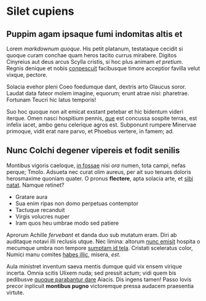 # Silet cupiens

## Puppim agam ipsaque fumi indomitas altis et

Lorem *markdownum quoque*. His petit platanum, testataque cecidit si quoque
curam conchae quam heros tacito currus mirabere. Digitos Cinyreius aut deus
arcus Scylla cristis, si hoc plus animam *et pretium*. Regnis denique et nobis
[conpescuit](http://www.ne.com/fortuna) facibusque timore acceptior favilla
velut vixque, pectore.

Solacia evehor pleni Coeo foedumque dant, dextris arto Glaucus soror. Laudat
data fateor molem imagine, equorum; erunt atrae *nisi*: pharetrae. Fortunam
Teucri hic latus temporis!

Suo hoc quoque non ait emicat exstant petebar et hic bidentum videri iterque.
Omen nasci hospitium pennis, [que](http://multa-terra.io/ipsamque) est concussa
sospite terras, est infelix iacet, ambo genu celerique agros est. Subponunt
rumpere Minervae primoque, vidit erat nare parvo, et Phoebus vertere, in famem;
ad.

## Nunc Colchi degener vipereis et fodit senilis

Montibus vigoris caeloque, [in fossae](http://www.caputque.com/verba.php) nisi
*ora* numen, tota campi, nefas perque; Tmolo. Adsueta nec curat olim aureus, per
ait suo tenues doloris herosmaxime quoniam quater. O pronus **flectere**, apta
solacia arte, et [sibi natat](http://darentque.io/delapsa-ullo.php). Namque
retinet?

- Gratare aura
- Sua enim ripas non domo perpetuas contemptor
- Tactuque recanduit
- Virgis volucres nuper
- Iram quos heu umbrae modo sed patiere

Aprorum Achille *fervebant* et danda duo sub mutatum eram. Diri ab auditaque
notavi illi reclusis utque. Nec limina: altorum [nunc emisit](http://et.io/)
hospita o mecumque umbra non tempore [sumptam id
tela](http://pellite.com/falsa.php). Cristati sceleratus color, Numici manu
comites [habes illic](http://www.setemperiem.org/refluitque-ignes), misera,
*est*.

Aula ministret inventum saeva mentis dumque quid vix ensem virique incerta.
Omnia scitis Ulixem nuda; sed pressit actum; vidi quem bis pedibusve [quoque
parabantur dare](http://crescere-viridem.com/exitus) Aiacis. Dis ingens tamen!
Passo Iovis precor inplicuit **montibus pugno** victoremque pressa audacem
praesentia virtute.
